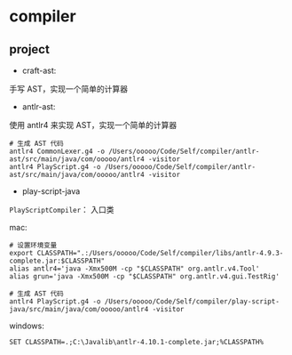 # compiler

## project

* craft-ast:

手写 AST，实现一个简单的计算器

* antlr-ast:

使用 antlr4 来实现 AST，实现一个简单的计算器

```shell
# 生成 AST 代码
antlr4 CommonLexer.g4 -o /Users/ooooo/Code/Self/compiler/antlr-ast/src/main/java/com/ooooo/antlr4 -visitor
antlr4 PlayScript.g4 -o /Users/ooooo/Code/Self/compiler/antlr-ast/src/main/java/com/ooooo/antlr4 -visitor

```

* play-script-java

`PlayScriptCompiler`： 入口类

mac:

```shell
# 设置环境变量
export CLASSPATH=".:/Users/ooooo/Code/Self/compiler/libs/antlr-4.9.3-complete.jar:$CLASSPATH"
alias antlr4='java -Xmx500M -cp "$CLASSPATH" org.antlr.v4.Tool'
alias grun='java -Xmx500M -cp "$CLASSPATH" org.antlr.v4.gui.TestRig'

# 生成 AST 代码
antlr4 PlayScript.g4 -o /Users/ooooo/Code/Self/compiler/play-script-java/src/main/java/com/ooooo/antlr4 -visitor
```

windows:

```shell
SET CLASSPATH=.;C:\Javalib\antlr-4.10.1-complete.jar;%CLASSPATH%
```